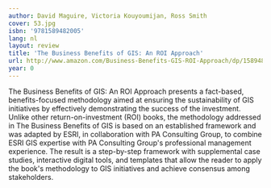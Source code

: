 ```yaml
---
author: David Maguire, Victoria Kouyoumijan, Ross Smith
cover: 53.jpg
isbn: '9781589482005'
lang: nl
layout: review
title: 'The Business Benefits of GIS: An ROI Approach'
url: http://www.amazon.com/Business-Benefits-GIS-ROI-Approach/dp/158948200X?SubscriptionId=0VMG0VFGBMRWVRA58R02&tag=ldvd-20&linkCode=xm2&camp=2025&creative=165953&creativeASIN=158948200X
year: 0
---
```

The Business Benefits of GIS: An ROI Approach presents a fact-based, benefits-focused methodology aimed at ensuring the sustainability of GIS initiatives by effectively demonstrating the success of the investment. Unlike other return-on-investment (ROI) books, the methodology addressed in The Business Benefits of GIS is based on an established framework and was adapted by ESRI, in collaboration with PA Consulting Group, to combine ESRI GIS expertise with PA Consulting Group's professional management experience. The result is a step-by-step framework with supplemental case studies, interactive digital tools, and templates that allow the reader to apply the book's methodology to GIS initiatives and achieve consensus among stakeholders.
